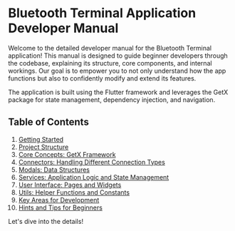 # Bluetooth Terminal Application Developer Manual

Welcome to the detailed developer manual for the Bluetooth Terminal application! This manual is designed to guide beginner developers through the codebase, explaining its structure, core components, and internal workings. Our goal is to empower you to not only understand how the app functions but also to confidently modify and extend its features.

The application is built using the Flutter framework and leverages the GetX package for state management, dependency injection, and navigation.

## Table of Contents

1.  [Getting Started](getting_started.md)
2.  [Project Structure](project_structure.md)
3.  [Core Concepts: GetX Framework](core_concepts_getx.md)
4.  [Connectors: Handling Different Connection Types](connectors.md)
5.  [Modals: Data Structures](modals.md)
6.  [Services: Application Logic and State Management](services.md)
7.  [User Interface: Pages and Widgets](ui.md)
8.  [Utils: Helper Functions and Constants](utils.md)
9.  [Key Areas for Development](key_areas_for_development.md)
10. [Hints and Tips for Beginners](hints_and_tips.md)

Let's dive into the details!